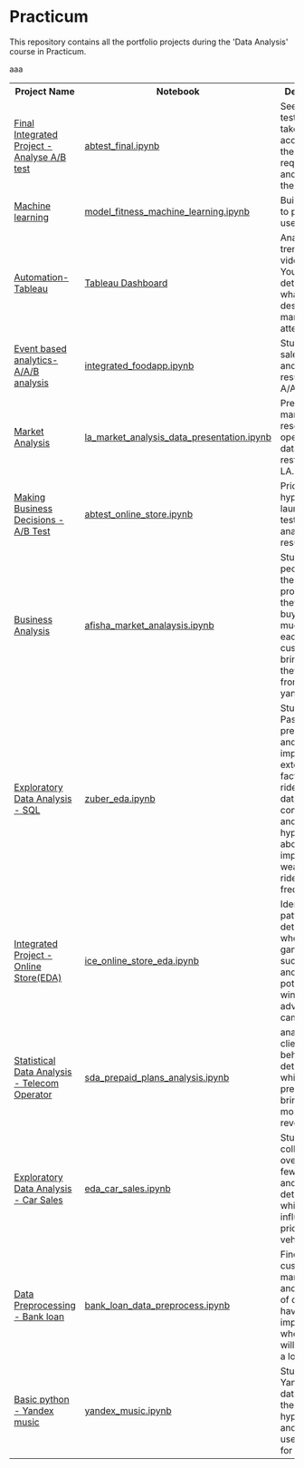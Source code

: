 # Practicum
  This repository contains all the portfolio projects during the 'Data Analysis' course in Practicum.  
  <table>
  <th>Project Name</th><th>Notebook</th><th>Description</th><th>Dependencies</th><th>Sprint</th>
   <tr>
  <td><a href="ab_test_online_store/README.md">Final Integrated Project - Analyse A/B test</a></td><td><a href="ab_test_online_store/abtest_final.ipynb">abtest_final.ipynb</a></td><td>See if the A/B test data taken according to the technical requirements and analyse the result </td><td>Pandas,Numpy,Scipy</td><td>13</td>
  </tr>
  <tr>
  <td><a href="machine_learning/README.md">Machine learning</a></td><td><a href="machine_learning/model_fitness_machine_learning.ipynb">model_fitness_machine_learning.ipynb</a></td>aaa<td>Build a model to predict user churn</td><td>Pandas,Numpy,matplotlib,seaborn,sklearn</td><td>12</td>
  </tr>
 
   <tr>
  <td><a href="tableau/README.md">Automation-Tableau</a></td>
  <td><a href="https://public.tableau.com/app/profile/reva2566/viz/trending_youtube_16514509215520/Dashboard1?publish=yes">Tableau Dashboard</a></td>      <td>Analyze trending videos on YouTube to determine what content deserves marketing attention</td><td>Tableau</td><td>11</td>
    </tr>
   <tr>
  <td><a href="ab_test/Readme.md">Event based analytics-A/A/B analysis</a></td><td><a href="ab_test/integrated_foodapp.ipynb">integrated_foodapp.ipynb</a></td><td>Study the sales funnel and then the results of A/A/B test</td><td>Pandas,Numpy,matplotlib,seaborn,plotle,scipy</td><td>10</td>
  </tr>
  <tr>
  <td><a href="market_analysis/README.md">Market Analysis</a></td><td><a href="market_analysis/la_market_analysis_data_presentation.ipynb">la_market_analysis_data_presentation.ipynb</a></td><td>Prepare some market research on open-source data on restaurants in LA.</td><td>Pandas,numpy,matplotlib,seaborn,plotly</td><td>9</td>
  </tr>
  <tr>
  <td><a href="business_analysis_ab_test/README.md">Making Business Decisions - A/B Test</a></td><td><a href="business_analysis_ab_test/abtest_online_store.ipynb">abtest_online_store.ipynb</a></td><td>Prioritize the hypotheses , launch an A/B test, and analyze the results.</td><td>pandas,numpy,matplotlib</td><td>8</td>
  </tr>
   <tr>
  <td><a href="business_analysis/README.md">Business Analysis</a></td><td><a href="business_analysis/afisha_market_analysis.ipynb">afisha_market_analaysis.ipynb</a></td><td>Study how people use the product,when they start to buy,
how much money each customer brings,When they pay off from yandex.afisha</td><td>pandas,numpy,matplotlib,seaborn</td><td>7</td>
  </tr>
     <tr>
  <td><a href="eda/README.md">Exploratory Data Analysis - SQL </a></td><td><a href="eda/zuber_eda.ipynb">zuber_eda.ipynb</a></td><td>Study Passenger preferences and the impact of external factors on rides.Analyze data from competitors and test a hypothesis about the impact of weather on ride frequency.</td><td>pandas,matplotlib,seaborn,scipy</td><td>6</td>
  </tr>
  <tr>
  <td><a href="eda_online_store/README.md">Integrated Project - Online Store(EDA) </a></td><td><a href="eda_online_store/ice_online_store_eda.ipynb">ice_online_store_eda.ipynb</a></td><td>Identify patterns that determine whether a game succeeds and spot potential winners for advertising campaigns.</td><td>numpy,pandas,matplotlib,scipy</td><td>5</td>
  </tr>
  <tr>
  <td><a href="sda/README.md">Statistical Data Analysis - Telecom Operator </a></td><td><a href="sda/sda_prepaid_plans_analysis.ipynb">sda_prepaid_plans_analysis.ipynb</a></td>
  <td>analyze clients' behavior and determine which prepaid plan brings in more revenue.</td><td>numpy,pandas,matpltlib,scipy</td><td>4</td>
  </tr>
  <tr>
  <td><a href="eda_car_sales/README.md">Exploratory Data Analysis - Car Sales </a></td><td><a href="eda_car_sales/eda_car_sales.ipynb">eda_car_sales.ipynb</a></td><td>Study data collected
over the last few years and determine which factors influence the price of a vehicle.</td><td>pandas,matplotlib</td><td>3</td>
  </tr>
  <tr>
  <td><a href="data_preprocess/README.md">Data Preprocessing - Bank loan</a></td><td><a href="data_preprocess/bank_loan_data_preprocess.ipynb">bank_loan_data_preprocess.ipynb</a></td><td>Find out if a customer’s marital status and number of children have an impact on whether they will default on a loan</td><td>pandas</td><td>2</td>
  </tr>
   <tr>
  <td><a href="basic_python/README.md">Basic python - Yandex music</a></td><td><a href="basic_python/yandex_music.ipynb">yandex_music.ipynb</a></td>
  <td>Study real Yandex.Music data to test the hypotheses and compare user behavior for two cities</td><td>pandas</td><td>1</td>
  </tr>
  </table>
